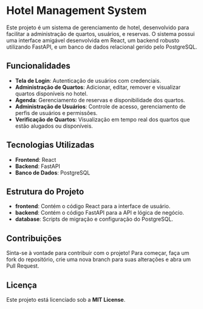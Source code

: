 # Hotel Management System

Este projeto é um sistema de gerenciamento de hotel, desenvolvido para facilitar a administração de quartos, usuários, e reservas. O sistema possui uma interface amigável desenvolvida em React, um backend robusto utilizando FastAPI, e um banco de dados relacional gerido pelo PostgreSQL.

## Funcionalidades

- **Tela de Login**: Autenticação de usuários com credenciais.
- **Administração de Quartos**: Adicionar, editar, remover e visualizar quartos disponíveis no hotel.
- **Agenda**: Gerenciamento de reservas e disponibilidade dos quartos.
- **Administração de Usuários**: Controle de acesso, gerenciamento de perfis de usuários e permissões.
- **Verificação de Quartos**: Visualização em tempo real dos quartos que estão alugados ou disponíveis.

## Tecnologias Utilizadas

- **Frontend**: React
- **Backend**: FastAPI
- **Banco de Dados**: PostgreSQL

## Estrutura do Projeto

- **frontend**: Contém o código React para a interface de usuário.
- **backend**: Contém o código FastAPI para a API e lógica de negócio.
- **database**: Scripts de migração e configuração do PostgreSQL.

## Contribuições

Sinta-se à vontade para contribuir com o projeto! Para começar, faça um fork do repositório, crie uma nova branch para suas alterações e abra um Pull Request.

## Licença

Este projeto está licenciado sob a **MIT License**.